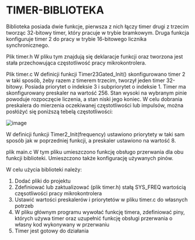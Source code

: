 # TIMER-BIBLIOTEKA

Biblioteka posiada dwie funkcje, pierwsza z nich łączy timer drugi z trzecim tworząc 32-bitowy timer, który pracuje w trybie bramkowym. Druga funkcja konfiguruje
timer 2 do pracy w trybie 16-bitowego licznika synchronicznego.

Plik timer.h
W pliku tym znajdują się deklaracje funkcji oraz tworzona jest stała przechowująca częstotliwość pracy mikrokontrolera.

Plik timer.c
W definicji funkcji Timer23Gated_Init() skonfigurowano timer 2 w taki sposób, żeby razem z timerem trzecim, tworzył jeden timer 32-bitowy. Posiada priorytet o 
indeksie 3 i subpriorytet o indeksie 1. Timer ma skonfigurowany preskaler na wartość 256. Stan wysoki na wybranym pinie powoduje rozpoczęcie liczenia, a stan niski jego koniec. W celu dobrania preskalera do mierzenia oczekiwanej częstotliwości lub impulsów, można posłóżyć się poniższą tebelą częstotliwości:

![image](https://user-images.githubusercontent.com/104322532/198850644-a48ce941-90bb-4c28-aa3f-310947633723.png)

W definicji funkcji Timer2_Init(frequency) ustawiono priorytety w taki sam sposób jak w poprzedniej funkcji, a preskaler ustawiono na wartość 8.

plik main.c
W tym pliku umieszczono funkcję obsługo przerwania dla obu funkcji biblioteki. Umieszczono także konfigurację używanych pinów.

W celu użycia biblioteki należy:
1) Dodać pliki do projektu
2) Zdefiniować lub zaktualizować (plik timer.h) stałą SYS_FREQ wartością częsotliwości pracy mikrokontrolera
3) Ustawić wartości preskalerów i priorytetów w pliku timer.c do własnych potrzeb
4) W pliku głównym programu wywołać funkcję timera, zdefiniować piny, których używa timer oraz uzupełnić funkcję obsługi przerwania o własny kod wykonywany
w przerwaniu
5) Timer jest gotowy do działania
